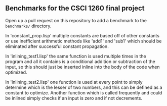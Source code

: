 Benchmarks for the CSCI 1260 final project
------------------------------------------

Open up a pull request on this repository to add a benchmark to the
`benchmarks/` directory.

In 'constant_prop.lisp' multiple constants are based off of other constants
or use inefficient arithmetic methods like 'add1' and 'sub1' which should be
eliminated after successful constant propagation.

In 'inlining_test1.lisp' the same function is used multiple times in the program
and all it contains is a conditional addition or subtraction of the input, so
this should just be inserted inline into the body of the code when optimized.

In 'inlining_test2.lisp' one function is used at every point to simply determine
which is the lesser of two numbers, and this can be defined as a constant to optimize.
Another function which is called frequently and could be inlined simply checks if an
input is zero and if not decrements.